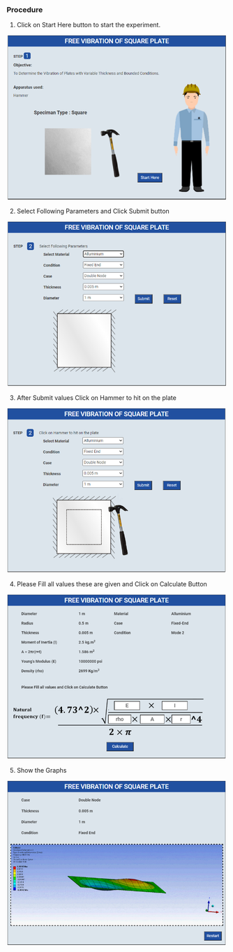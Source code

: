 ### Procedure

1. Click on Start Here button to start the experiment.
 
<img src="images/p1.png"/>

2. Select Following Parameters and Click Submit button
 
<img src="images/p3.png"/>

3. After Submit values Click on Hammer to hit on the plate
 
<img src="images/p4.png"/>

4. Please Fill all values these are given and Click on Calculate Button
 
<img src="images/p5.png"/>

5. Show the Graphs
 
<img src="images/p6.png"/>
